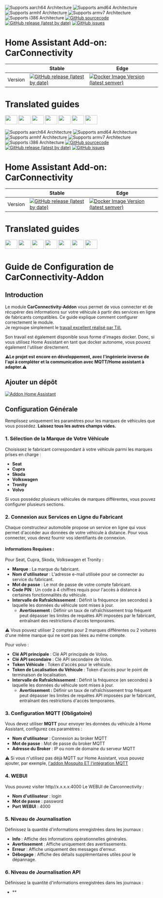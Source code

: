 ![Supports aarch64 Architecture][aarch64-shield]
![Supports amd64 Architecture][amd64-shield]
![Supports armhf Architecture][armhf-shield]
![Supports armv7 Architecture][armv7-shield]
![Supports i386 Architecture][i386-shield]
[![GitHub sourcecode](https://img.shields.io/badge/Source-GitHub-green)](https://github.com/Pulpyyyy/carconnectivity-addon/)
[![GitHub release (latest by date)](https://img.shields.io/github/v/release/Pulpyyyy/carconnectivity-addon)](https://github.com/Pulpyyyy/carconnectivity-addon/releases/latest)
[![GitHub issues](https://img.shields.io/github/issues/Pulpyyyy/carconnectivity-addon)](https://github.com/Pulpyyyy/carconnectivity-addon/issues)

[aarch64-shield]: https://img.shields.io/badge/aarch64-yes-green.svg
[amd64-shield]: https://img.shields.io/badge/amd64-yes-green.svg
[armhf-shield]: https://img.shields.io/badge/armhf-yes-green.svg
[armv7-shield]: https://img.shields.io/badge/armv7-yes-green.svg
[i386-shield]: https://img.shields.io/badge/i386-yes-green.svg

# Home Assistant Add-on: CarConnectivity

|         | Stable                                                                                                                         | Edge                                                                                                                                         |
| ------- | ------------------------------------------------------------------------------------------------------------------------------ | -------------------------------------------------------------------------------------------------------------------------------------------- |
| Version | [![GitHub release (latest by date)](https://img.shields.io/docker/v/pulpyyyy/carconnectivity-addon-amd64?&sort=date&label=&style=for-the-badge)](https://github.com/pulpyyyy/carconnectivity-addon/releases) | [![Docker Image Version (latest semver)](https://img.shields.io/docker/v/pulpyyyy/carconnectivity-addon-edge-amd64?&sort=date&label=&style=for-the-badge)](https://github.com/Pulpyyyy/carconnectivity-addon/blob/main/carconnectivity-addon-edge/CHANGELOG.md) |

# Translated guides

<a href="https://github.com/Pulpyyyy/carconnectivity-addon/blob/main/README.French.md"><img src="https://upload.wikimedia.org/wikipedia/commons/thumb/c/c3/Flag_of_France.svg/1280px-Flag_of_France.svg.png" width="40" height="30"></a> 
<a href="https://github.com/Pulpyyyy/carconnectivity-addon/blob/main/README.Italian.md"><img src="https://upload.wikimedia.org/wikipedia/commons/thumb/0/03/Flag_of_Italy.svg/1280px-Flag_of_Italy.svg.png" width="40" height="30"></a> 
<a href="https://github.com/Pulpyyyy/carconnectivity-addon/blob/main/README.German.md"><img src="https://upload.wikimedia.org/wikipedia/commons/thumb/b/ba/Flag_of_Germany.svg/1280px-Flag_of_Germany.svg.png" width="40" height="30"></a> 
<a href="https://github.com/Pulpyyyy/carconnectivity-addon/blob/main/README.Spanish.md"><img src="https://upload.wikimedia.org/wikipedia/commons/thumb/9/9a/Flag_of_Spain.svg/1280px-Flag_of_Spain.svg.png" width="40" height="30"></a> 
<a href="https://github.com/Pulpyyyy/carconnectivity-addon/blob/main/README.Polish.md"><img src="https://upload.wikimedia.org/wikipedia/commons/thumb/1/12/Flag_of_Poland.svg/1280px-Flag_of_Poland.svg.png" width="40" height="30"></a> 
<a href="https://github.com/Pulpyyyy/carconnectivity-addon/blob/main/README.Portuguese.md"><img src="https://upload.wikimedia.org/wikipedia/commons/thumb/5/5c/Flag_of_Portugal.svg/1280px-Flag_of_Portugal.svg.png" width="40" height="30"></a> 
<a href="https://github.com/Pulpyyyy/carconnectivity-addon/blob/main/README.md"><img src="https://upload.wikimedia.org/wikipedia/commons/a/a5/Flag_of_the_United_Kingdom_%281-2%29.svg" width="40" height="30"></a>



![Supports aarch64 Architecture][aarch64-shield]
![Supports amd64 Architecture][amd64-shield]
![Supports armhf Architecture][armhf-shield]
![Supports armv7 Architecture][armv7-shield]
![Supports i386 Architecture][i386-shield]
[![GitHub sourcecode](https://img.shields.io/badge/Source-GitHub-green)](https://github.com/Pulpyyyy/carconnectivity-addon/)
[![GitHub release (latest by date)](https://img.shields.io/github/v/release/Pulpyyyy/carconnectivity-addon)](https://github.com/Pulpyyyy/carconnectivity-addon/releases/latest)
[![GitHub issues](https://img.shields.io/github/issues/Pulpyyyy/carconnectivity-addon)](https://github.com/Pulpyyyy/carconnectivity-addon/issues)

[aarch64-shield]: https://img.shields.io/badge/aarch64-yes-green.svg
[amd64-shield]: https://img.shields.io/badge/amd64-yes-green.svg
[armhf-shield]: https://img.shields.io/badge/armhf-yes-green.svg
[armv7-shield]: https://img.shields.io/badge/armv7-yes-green.svg
[i386-shield]: https://img.shields.io/badge/i386-yes-green.svg

# Home Assistant Add-on: CarConnectivity

|         | Stable                                                                                                                         | Edge                                                                                                                                         |
| ------- | ------------------------------------------------------------------------------------------------------------------------------ | -------------------------------------------------------------------------------------------------------------------------------------------- |
| Version | [![GitHub release (latest by date)](https://img.shields.io/docker/v/pulpyyyy/carconnectivity-addon-amd64?&sort=date&label=&style=for-the-badge)](https://github.com/pulpyyyy/carconnectivity-addon/releases) | [![Docker Image Version (latest semver)](https://img.shields.io/docker/v/pulpyyyy/carconnectivity-addon-edge-amd64?&sort=date&label=&style=for-the-badge)](https://github.com/Pulpyyyy/carconnectivity-addon/blob/main/carconnectivity-addon-edge/CHANGELOG.md) |

# Translated guides

<a href="https://github.com/Pulpyyyy/carconnectivity-addon/blob/main/README.French.md"><img src="https://upload.wikimedia.org/wikipedia/commons/thumb/c/c3/Flag_of_France.svg/1280px-Flag_of_France.svg.png" width="40" height="30"></a> 
<a href="https://github.com/Pulpyyyy/carconnectivity-addon/blob/main/README.Italian.md"><img src="https://upload.wikimedia.org/wikipedia/commons/thumb/0/03/Flag_of_Italy.svg/1280px-Flag_of_Italy.svg.png" width="40" height="30"></a> 
<a href="https://github.com/Pulpyyyy/carconnectivity-addon/blob/main/README.German.md"><img src="https://upload.wikimedia.org/wikipedia/commons/thumb/b/ba/Flag_of_Germany.svg/1280px-Flag_of_Germany.svg.png" width="40" height="30"></a> 
<a href="https://github.com/Pulpyyyy/carconnectivity-addon/blob/main/README.Spanish.md"><img src="https://upload.wikimedia.org/wikipedia/commons/thumb/9/9a/Flag_of_Spain.svg/1280px-Flag_of_Spain.svg.png" width="40" height="30"></a> 
<a href="https://github.com/Pulpyyyy/carconnectivity-addon/blob/main/README.Polish.md"><img src="https://upload.wikimedia.org/wikipedia/commons/thumb/1/12/Flag_of_Poland.svg/1280px-Flag_of_Poland.svg.png" width="40" height="30"></a> 
<a href="https://github.com/Pulpyyyy/carconnectivity-addon/blob/main/README.Portuguese.md"><img src="https://upload.wikimedia.org/wikipedia/commons/thumb/5/5c/Flag_of_Portugal.svg/1280px-Flag_of_Portugal.svg.png" width="40" height="30"></a> 
<a href="https://github.com/Pulpyyyy/carconnectivity-addon/blob/main/README.md"><img src="https://upload.wikimedia.org/wikipedia/commons/a/a5/Flag_of_the_United_Kingdom_%281-2%29.svg" width="40" height="30"></a>



# Guide de Configuration de CarConnectivity-Addon

## Introduction

Le module **CarConnectivity-Addon** vous permet de vous connecter et de récupérer des informations sur votre véhicule à partir des services en ligne de fabricants compatibles. Ce guide explique comment configurer correctement le module.  
Je regroupe simplement le [travail excellent réalisé par Till.](https://github.com/tillsteinbach/CarConnectivity)

Son travail est également disponible sous forme d'images docker. Donc, si vous utilisez Home Assistant en tant que docker autonome, vous pouvez également l'utiliser directement.

**⚠️Le projet est encore en développement, avec l'ingénierie inverse de l'api à compléter et la communication avec MQTT/Home assistant à adapter.⚠️**

## Ajouter un dépôt

[![Addon Home Assistant](https://raw.githubusercontent.com/Pulpyyyy/carconnectivity-addon/refs/heads/main/.github/img/addon-ha.svg)](https://my.home-assistant.io/redirect/supervisor_add_addon_repository/?repository_url=https%3A%2F%2Fgithub.com%2FPulpyyyy%2Fcarconnectivity-addon)

## Configuration Générale

Remplissez uniquement les paramètres pour les marques de véhicules que vous possédez. **Laissez tous les autres champs vides.**

### 1. Sélection de la Marque de Votre Véhicule
Choisissez le fabricant correspondant à votre véhicule parmi les marques prises en charge :
- **Seat**
- **Cupra**
- **Skoda**
- **Volkswagen**
- **Tronity**
- **Volvo**

Si vous possédez plusieurs véhicules de marques différentes, vous pouvez configurer plusieurs sections.

### 2. Connexion aux Services en Ligne du Fabricant
Chaque constructeur automobile propose un service en ligne qui vous permet d'accéder aux données de votre véhicule à distance. Pour vous connecter, vous devez fournir vos identifiants de connexion.

#### Informations Requises :
Pour Seat, Cupra, Skoda, Volkswagen et Tronity :
- **Marque** : La marque du fabricant.
- **Nom d'utilisateur** : L'adresse e-mail utilisée pour se connecter au service du fabricant.
- **Mot de passe** : Le mot de passe de votre compte fabricant.
- **Code PIN** : Un code à 4 chiffres requis pour l'accès à distance à certaines fonctionnalités du véhicule.
- **Intervalle de Rafraîchissement** : Définit la fréquence (en secondes) à laquelle les données du véhicule sont mises à jour.
  - **Avertissement :** Définir un taux de rafraîchissement trop fréquent peut dépasser les limites de requêtes API imposées par le fabricant, entraînant des restrictions d'accès temporaires.

⚠️ Vous pouvez utiliser 2 comptes pour 2 marques différentes ou 2 voitures d'une même marque qui ne sont pas liées au même compte.

Pour volvo :
- **Clé API principale** : Clé API principale de Volvo.
- **Clé API secondaire** : Clé API secondaire de Volvo.
- **Token Véhicule** : Token d'accès pour le véhicule.
- **Token de Localisation du Véhicule** : Token d'accès pour le point de terminaison de localisation.
- **Intervalle de Rafraîchissement** : Définit la fréquence (en secondes) à laquelle les données du véhicule sont mises à jour.
  - **Avertissement :** Définir un taux de rafraîchissement trop fréquent peut dépasser les limites de requêtes API imposées par le fabricant, entraînant des restrictions d'accès temporaires.

### 3. Configuration MQTT (Obligatoire)
Vous devez utiliser **MQTT** pour envoyer les données du véhicule à Home Assistant, configurez ces paramètres :
- **Nom d'utilisateur** : Connexion au broker MQTT
- **Mot de passe** : Mot de passe du broker MQTT
- **Adresse du Broker** : IP ou nom de domaine du serveur MQTT

⚠️ Si vous n'utilisez pas déjà MQTT sur Home Assistant, vous pouvez ajouter, par exemple, [l'addon Mosquito ET l'intégration MQTT](https://www.home-assistant.io/integrations/mqtt) 

### 4. WEBUI
Vous pouvez visiter http//x.x.x.x:4000 Le WEBUI de Carconnectivity :
- **Nom d'utilisateur** : login
- **Mot de passe** : password
- **Port WEBUI** : 4000

### 5. Niveau de Journalisation
Définissez la quantité d'informations enregistrées dans les journaux :
- **Info** : Affiche des informations opérationnelles générales.
- **Avertissement** : Affiche uniquement des avertissements.
- **Erreur** : Affiche uniquement des messages d'erreur.
- **Débogage** : Affiche des détails supplémentaires utiles pour le dépannage.

### 6. Niveau de Journalisation API
Définissez la quantité d'informations enregistrées dans les journaux :
- **